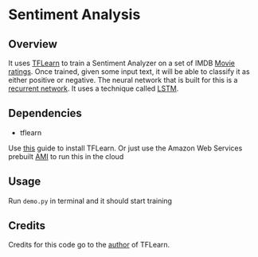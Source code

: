 # Sentiment Analysis


## Overview

It uses [TFLearn](http://tflearn.org/) to train a Sentiment Analyzer on a set of IMDB [Movie ratings](https://www.kaggle.com/deepmatrix/imdb-5000-movie-dataset). Once trained, given some input text, it will be able to classify it as either positive or negative. The neural network that is built for this is a [recurrent network](https://en.wikipedia.org/wiki/Recurrent_neural_network). It uses a technique called [LSTM](http://colah.github.io/posts/2015-08-Understanding-LSTMs/).

## Dependencies

* tflearn

Use [this](http://tflearn.org/installation/) guide to install TFLearn. Or just use the Amazon Web Services prebuilt [AMI](https://aws.amazon.com/marketplace/pp/B01EYKBEQ0/ref=_ptnr_wp_blog_post) to run this in the cloud


## Usage

Run ``demo.py`` in terminal and it should start training


## Credits

Credits for this code go to the [author](https://github.com/aymericdamien) of TFLearn.

